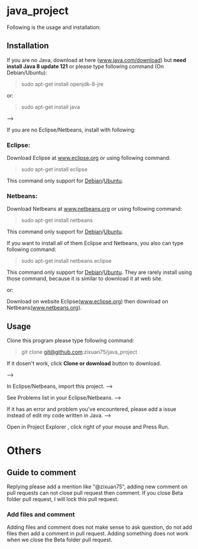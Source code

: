 # java_project
Following is the usage and installation:
## Installation
If you are no Java, download at here (www.java.com/download) but **need install Java 8 update 121** or please type following command (On Debian/Ubuntu):

> sudo apt-get install openjdk-8-jre

or:

> sudo apt-get install java

-->

If you are no Eclipse/Netbeans, install with following:

### Eclipse:
Download Eclipse at www.eclipse.org or using following command:
> sudo apt-get install eclipse

This command only support for [Debian](www.debian.org)/[Ubuntu](www.ubuntu.com).
### Netbeans:
Download Netbeans at www.netbeans.org or using following command:
> sudo apt-get install netbeans

This command only support for [Debian](www.debian.org)/[Ubuntu](www.ubuntu.com).

If you want to install all of them Eclipse and Netbeans, you also can type following command:

> sudo apt-get install netbeans eclipse

This command only support for [Debian](www.debian.org)/[Ubuntu](www.ubuntu.com). They are rarely install using those command, because it is similar to download it at web site. 

or:

Download on website Eclipse(www.eclipse.org) then download on Netbeans(www.netbeans.org).
## Usage 

Clone this program please type following command:
> git clone git@github.com:zixuan75/java_project 

If it dosen't work, click **Clone or download** button to download.

-->

In Eclipse/Netbeans, import this project. --> 

See Problems list in your Eclipse/Netbeans. --> 

If it has an error and problem you've encountered, please add a issue instead of edit my code written in Java. -->

Open in Project Explorer , click right of your mouse and Press Run.
# Others

## Guide to comment

Replying please add a mention like "@zixuan75", adding new comment on pull requests can not close pull request then comment. If you close Beta folder pull request, I will lock this pull request.
### Add files and comment

Adding files and comment does not make sense to ask question, do not add files then add a comment in pull request. Adding something does not work when we close the Beta folder pull request.

